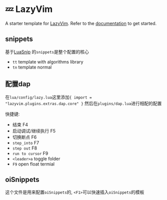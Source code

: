 # 💤 LazyVim

A starter template for [LazyVim](https://github.com/LazyVim/LazyVim).
Refer to the [documentation](https://lazyvim.github.io/installation) to get started.

## snippets

基于[LuaSnip](https://github.com/L3MON4D3/LuaSnip/blob/master/DOC.md) 的`snippets`是整个配置的核心


- `tt` template with algorithms library
- `tn` template normal

## 配置dap

在`lua/config/lazy.lua`这里添加`{ import = "lazyvim.plugins.extras.dap.core" }`
然后在`plugins/dap.lua`进行相配的配置

快捷键:


- 结束 F4
- 启动调试/继续执行 F5
- 切换断点 F6
- `step_into` F7
- `step out` F8
- `run to cursor` F9
- `<leader>a` toggle folder
- `F9` open float termial

## oiSnippets

这个文件是用来配置`oiSnippets`的, `<F1>`可以快速插入`oiSnippets`的模板